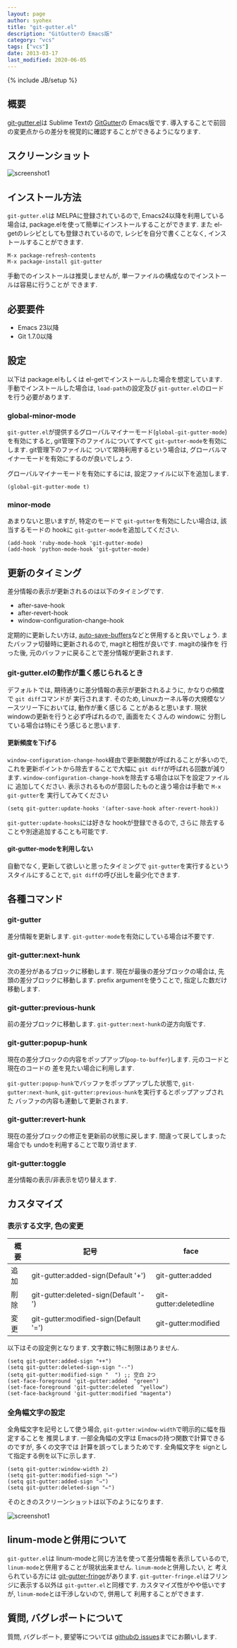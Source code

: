 ```yaml
---
layout: page
author: syohex
title: "git-gutter.el"
description: "GitGutterの Emacs版"
category: "vcs"
tags: ["vcs"]
date: 2013-03-17
last_modified: 2020-06-05
---
```

{% include JB/setup %}

## 概要

[git-gutter.el](https://github.com/syohex/emacs-git-gutter)は Sublime Textの [GitGutter](https://github.com/jisaacks/GitGutter)の Emacs版です.
導入することで前回の変更点からの差分を視覚的に確認することができるようになります.


## スクリーンショット

![screenshot1](/images/vcs/git-gutter/git-gutter-default.png)


## インストール方法

`git-gutter.el`は MELPAに登録されているので, Emacs24以降を利用している場合は,
package.elを使って簡単にインストールすることができます. また el-getのレシピとしても登録されているので,
レシピを自分で書くことなく, インストールすることができます.


```
M-x package-refresh-contents
M-x package-install git-gutter
```

手動でのインストールは推奨しませんが, 単一ファイルの構成なのでインストールは容易に行うことが
できます.


## 必要要件

* Emacs 23以降
* Git 1.7.0以降


## 設定

以下は package.elもしくは el-getでインストールした場合を想定しています.
手動でインストールした場合は, `load-path`の設定及び `git-gutter.el`のロードを行う必要があります.


### global-minor-mode

`git-gutter.el`が提供するグローバルマイナーモード(`global-git-gutter-mode`)を有効にすると,
git管理下のファイルについてすべて `git-gutter-mode`を有効にします. git管理下のファイルに
ついて常時利用するという場合は, グローバルマイナーモードを有効にするのが良いでしょう.

グローバルマイナーモードを有効にするには, 設定ファイルに以下を追加します.

```common-lisp
(global-git-gutter-mode t)
```

### minor-mode

あまりないと思いますが, 特定のモードで `git-gutter`を有効にしたい場合は,
該当するモードの hookに `git-gutter-mode`を追加してください.

```common-lisp
(add-hook 'ruby-mode-hook 'git-gutter-mode)
(add-hook 'python-mode-hook 'git-gutter-mode)
```

## 更新のタイミング

差分情報の表示が更新されるのは以下のタイミングです.

* after-save-hook
* after-revert-hook
* window-configuration-change-hook


定期的に更新したい方は, [auto-save-buffers](http://0xcc.net/misc/auto-save/)などと併用すると良いでしょう.
またバッファ切替時に更新されるので, magitと相性が良いです. magitの操作を
行った後, 元のバッファに戻ることで差分情報が更新されます.


### git-gutter.elの動作が重く感じられるとき

デフォルトでは, 期待通りに差分情報の表示が更新されるように, かなりの頻度で `git diff`コマンドが
実行されます. そのため, Linuxカーネル等の大規模なソースツリー下においては, 動作が重く感じる
ことがあると思います. 現状 windowの更新を行うと必ず呼ばれるので, 画面をたくさんの windowに
分割している場合は特にそう感じると思います.


#### 更新頻度を下げる
`window-configuration-change-hook`経由で更新関数が呼ばれることが多いので,
これを更新ポイントから除去することで大幅に `git diff`が呼ばれる回数が減ります.
`window-configuration-change-hook`を除去する場合は以下を設定ファイルに
追加してください. 表示されるものが意図したものと違う場合は手動で `M-x git-gutter`を
実行してみてください

```common-lisp
(setq git-gutter:update-hooks '(after-save-hook after-revert-hook))
```

`git-gutter:update-hooks`には好きな hookが登録できるので, さらに
除去することや別途追加することも可能です.


#### git-gutter-modeを利用しない

自動でなく, 更新して欲しいと思ったタイミングで `git-gutter`を実行するという
スタイルにすることで, `git diff`の呼び出しを最少化できます.


## 各種コマンド

### git-gutter

差分情報を更新します. `git-gutter-mode`を有効にしている場合は不要です.

### git-gutter:next-hunk

次の差分があるブロックに移動します. 現在が最後の差分ブロックの場合は, 先頭の差分ブロックに移動します.
prefix argumentを使うことで, 指定した数だけ移動します.

### git-gutter:previous-hunk

前の差分ブロックに移動します. `git-gutter:next-hunk`の逆方向版です.


### git-gutter:popup-hunk

現在の差分ブロックの内容をポップアップ(`pop-to-buffer`)します. 元のコードと現在のコードの
差を見たい場合に利用します.


`git-gutter:popup-hunk`でバッファをポップアップした状態で,
`git-gutter:next-hunk`, `git-gutter:previous-hunk`を実行するとポップアップされた
バッファの内容も連動して更新されます.


### git-gutter:revert-hunk

現在の差分ブロックの修正を更新前の状態に戻します. 間違って戻してしまった場合でも
undoを利用することで取り消せます.


### git-gutter:toggle

差分情報の表示/非表示を切り替えます.


## カスタマイズ

### 表示する文字, 色の変更

<table class="table-striped table-bordered table-condensed">
<thead>
<tr><th>概要</th><th>記号</th><th>face</th></tr>
</thead>
<tbody>
<tr><td>追加</td><td>git-gutter:added-sign(Default '+')   </td><td>git-gutter:added      </td></tr>
<tr><td>削除</td><td>git-gutter:deleted-sign(Default '-') </td><td>git-gutter:deletedline</td></tr>
<tr><td>変更</td><td>git-gutter:modified-sign(Default '=')</td><td>git-gutter:modified   </td></tr>
</tbody>
</table>

以下はその設定例となります. 文字数に特に制限はありません.

```common-lisp
(setq git-gutter:added-sign "++")
(setq git-gutter:deleted-sign-sign "--")
(setq git-gutter:modified-sign "  ") ;; 空白 2つ
(set-face-foreground 'git-gutter:added  "green")
(set-face-foreground 'git-gutter:deleted  "yellow")
(set-face-background 'git-gutter:modified "magenta")
```


### 全角幅文字の設定

全角幅文字を記号として使う場合, `git-gutter:window-width`で明示的に幅を指定することを
推奨します. 一部全角幅の文字は Emacsの持つ関数で計算できるのですが, 多くの文字では
計算を誤ってしまうためです. 全角幅文字を signとして指定する例を以下に示します.


```common-lisp
(setq git-gutter:window-width 2)
(setq git-gutter:modified-sign "⇔")
(setq git-gutter:added-sign "⇒")
(setq git-gutter:deleted-sign "⇐")
```

そのときのスクリーンショットは以下のようになります.

![screenshot1](/images/vcs/git-gutter/git-gutter-fullwidth.png)


## linum-modeと併用について

`git-gutter.el`は linum-modeと同じ方法を使って差分情報を表示しているので,
`linum-mode`と併用することが現状出来ません. `linum-mode`と併用したい, と
考えられている方には [git-gutter-fringe](https://github.com/syohex/emacs-git-gutter-fringe)があります.
`git-gutter-fringe.el`はフリンジに表示する以外は `git-gutter.el`と同様です.
カスタマイズ性がやや低いですが, `linum-mode`とは干渉しないので, 併用して
利用することができます.



## 質問, バグレポートについて

質問, バグレポート, 要望等については [githubの issues](https://github.com/syohex/emacs-git-gutter/issues)までにお願いします.
